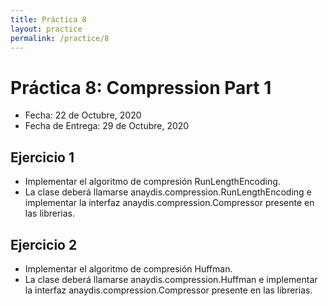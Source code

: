 ```yaml
---
title: Práctica 8
layout: practice
permalink: /practice/8
---
```


# Práctica 8: Compression Part 1

* Fecha: 22 de Octubre, 2020
* Fecha de Entrega: 29 de Octubre, 2020

## Ejercicio 1

* Implementar el algoritmo de compresión RunLengthEncoding.
* La clase deberá llamarse anaydis.compression.RunLengthEncoding e implementar la interfaz anaydis.compression.Compressor presente en las librerias.

## Ejercicio 2

* Implementar el algoritmo de compresión Huffman.
* La clase deberá llamarse anaydis.compression.Huffman e implementar la interfaz anaydis.compression.Compressor presente en las librerias.